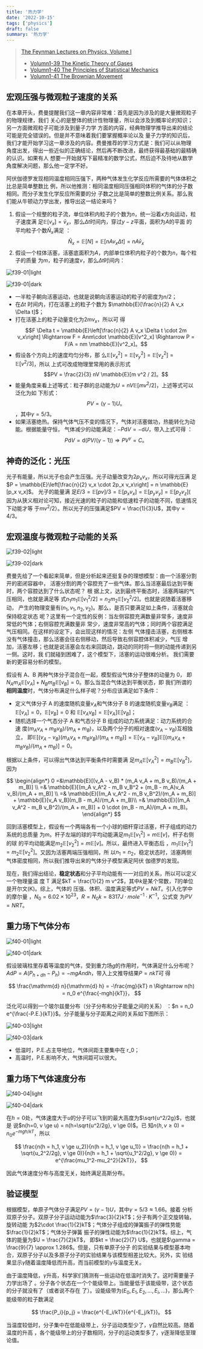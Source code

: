 ```yaml
---
title: '热力学'
date: '2022-10-15'
tags: ['physics']
draft: false
summary: '热力学'
---
```


> [The Feynman Lectures on Physics, Volume I](https://www.feynmanlectures.caltech.edu/I_toc.html)
>
> - [Volumn1-39 The Kinetic Theory of Gases](https://www.feynmanlectures.caltech.edu/I_39.html)
> - [Volumn1-40 The Principles of Statistical Mechanics](https://www.feynmanlectures.caltech.edu/I_40.html)
> - [Volumn1-41 The Brownian Movement](https://www.feynmanlectures.caltech.edu/I_41.html)

## 宏观压强与微观粒子速度的关系

在本章开头，费曼提醒我们这一章内容非常难：首先是因为涉及的是大量微观粒子的物理规律，我们
关心的是整体的统计性物理量，所以会涉及到概率论的知识；另一方面微观粒子可能涉及到量子力学
方面的内容，经典物理学推导出来的结论可能是完全错误的。但是并不意味着我们要掌握概率论以及
量子力学的知识后，我们才能开始学习这一章涉及的内容。费曼推荐的学习方式是：我们可以从物理
角度出发，得出一些近似的正确结论，然后再不断改进，最终获得最基础的最精确的认识。如果有人
想要一开始就写下最精准的数学公式，然后迫不及待地从数学角度解决问题，那么他一定学不好。

阿伏伽德罗发现相同温度相同压强下，两种气体发生化学反应所需要的气体体积之比总是简单整数比
例，所以他推测：相同温度相同压强相同体积的气体的分子数相同。而分子发生化学反应所需要的分
子数之比是简单的整数比例关系。那么我们能从牛顿动力学出发，推导出这一结论来吗？

1. 假设一个规整的粒子流，单位体积内粒子的个数为$n$，统一沿着$x$方向运动，粒子速度满
   足$\mathbb{E}[v_x]= \bar{v}_x$，那么$\Delta t$时间内，穿过$y-z$平面，面积为$A$的平面
   的平均粒子个数$\bar{N}_x$满足
   ：$$\bar{N}_x = \mathbb{E}[N] = \mathbb{E}[n A v_x \Delta t] = nA\bar{v}_x$$
2. 假设一个柱体活塞，活塞底面积为$A$，内部单位体积内粒子的个数为$n$，每个粒子的质量
   为$m$，粒子的速度$v$，那么$\Delta t$时间内：

![f39-01|light](/static/notes/f39-01_tc_big.svgz)

![f39-01|dark](/static/notes/f39-01_tc_big_dark.svgz)

- 一半粒子朝向活塞运动，也就是说朝向活塞运动的粒子的密度为$n/2$；
- 在$\Delta t$ 时间内，打在活塞上的粒子个数为 $\mathbb{E}[\frac{n}{2} A v_x \Delta t]$；
- 打在活塞上的粒子动量变化为$2mv_x$，所以可
  得$$F \Delta t = \mathbb{E}\left[\frac{n}{2} A v_x \Delta t \cdot 2m v_x\right]	\Rightarrow F = Anm\cdot \mathbb{E}[v^2_x] \Rightarrow P = F/A = nm \mathbb{E}[v^2_x]。$$
- 假设各个方向上的速度均匀分布，那
  么$\mathbb{E}[v^2_x] = \mathbb{E}[v^2_y] = \mathbb{E}[v^2_z]=\mathbb{E}[v^2/3]$，所以
  上式可改成物理里常用的表示形式$$PV = \frac{2}{3} nV \mathbb{E}[m v^2 / 2]。$$
- 能量角度来看上述等式：粒子群的总动能为$U = nV\mathbb{E}[mv^2/2]$，上述等式可以泛化为如
  下形式：$$PV = (\gamma - 1) U。$$，其中$\gamma = 5/3$。
- 如果活塞绝热。保持气体气压不变的情况下，气体对活塞做功，热能转化为动能。根据能量守恒，
  气体减少的动能满足：$-P \mathrm{d} V = -\mathrm{d}U$，带入上式可得
  ：$$P\mathrm{d}V = \mathrm{d}(PV / (\gamma - 1)) \Rightarrow PV^\gamma = C。$$

## 神奇的泛化：光压

光子有能量，所以光子也会产生压强。光子动量改变为$2p_x v_x$，所以可得光压满
足$P = \mathbb{E}\left[\frac{n}{2} v_x \cdot 2p_x v_x\right] = n \mathbb{E}[p_x v_x]$。
光子的能量满
足$E/3 = \mathbb{E}[p v]/3 = \mathbb{E}[p_x v_x] = \mathbb{E}[p_y v_y] = \mathbb{E}[p_z v_z]$(
因为从狭义相对论可知，接近光速的粒子的动能和低速粒子的动能不同，低速情况下动能才等
于$mv^2/2$）。所以光子的压强满足$PV = \frac{1}{3}U$，其中$\gamma = 4/3$。

## 宏观温度与微观粒子动能的关系

![f39-02|light](/static/notes/f39-02_tc_big.svgz)

![f39-02|dark](/static/notes/f39-02_tc_big_dark.svgz)

费曼先给了一个看起来简单，但是分析起来还挺复杂的理想模型：由一个活塞分割开的密闭容器中，
活塞分割的两个容腔充了一些气体。那么当活塞最后达到平衡时，两个容腔达到了什么状态呢？ 根
据上文，达到最终平衡态时，活塞两端的气压相同，也就是满足等
式$n_1 m_1 \mathbb{E}[v^2_1 / 2] = n_2 m_2 \mathbb{E}[v^2_2/2]$。也就是说随着活塞移动，
产生的物理变量有$(n_1, v_1, n_2, v_2)$。那么，是否只要满足如上条件，活塞就会保持稳定状态
呢？这里有一个定性的反例：当左侧容腔充满数量非常多，速度非常低的气体；右侧容腔充满数量非
常少，速度非常高的气体；同时两个容腔满足气压相同。在这样的设定下，会出现这样的情况：左侧
气体撞击活塞，右侧根本没有气体撞击，那么活塞会往右侧移动，然后导致右侧容腔体积减少，气压
增加，活塞左移；也就是说活塞会左右来回跳动，跳动的同时将一侧的动能传递到另一侧。这时，我
们就碰到困难了，这个模型下，活塞的运动很难分析。 我们需要新的更容易分析的模型。

假设有 A、B 两种气体分子混合在一起，模型假设气体分子整体的动量为 0，
即$N_A m_A\mathbb{E}[v_A] + N_B m_B\mathbb{E}[v_B] = 0$。那么当混合气体达到平衡状态，即
我们所谓的**相同温度**时，气体分布满足什么样子呢？分布应该满足如下条件：

- 定义气体分子 A 的速度随机变量$v_A$和气体分子 B 的速度随机变量$v_B$满足
  ：$\mathbb{E}[v_A] = 0$，$\mathbb{E}[v_B] = 0$ 和
  $\mathbb{E}[v_A v_B] = \mathbb{E}[v_A] \mathbb{E}[v_B]$；
- 随机选择一个气态分子 A 和气态分子 B 组成的动力系统满足：动力系统的合速
  度$(m_A v_A + m_B v_B)/(m_A + m_B)$，以及两个分子的相对速度$(v_A - v_B)$互相独立，
  即$\mathbb{E}[(v_A - v_B)(m_A v_A + m_B v_B)/(m_A + m_B)] = \mathbb{E}[v_A - v_B] \mathbb{E}[(m_A v_A + m_B v_B)/(m_A + m_B)] = 0$。

根据以上条件，可以得出气体达到平衡条件时需要满
足$m_A \mathbb{E}[v^2_A] = m_B \mathbb{E}[v^2_B]$，因为

$$
\begin{align*}
0 =&\mathbb{E}[(v_A - v_B) * (m_A v_A + m_B v_B)/(m_A + m_B)] \\
=& \mathbb{E}[(m_A v_A^2 - m_B v_B^2 + (m_B - m_A)v_A v_B)/(m_A + m_B)] \\
=& \mathbb{E}[(m_A v_A^2 - m_B v_B^2)/(m_A + m_B)] + \mathbb{E}[v_A v_B](m_B - m_A)/(m_A + m_B)\\
=& \mathbb{E}[(m_A v_A^2 - m_B v_B^2)/(m_A + m_B)] + 0 \cdot (m_B - m_A)/(m_A + m_B)。
\end{align*}
$$

回到活塞模型上，假设有一个两端各有一个小球的细杆穿过活塞，杆子组成的动力系统的总质量
为$m$。杆子左端的球的平均动能满足$m_1 \mathbb{E}[v_1^2] = m \mathbb{E}[v]$，杆子右侧的球
的平均动能满足$m_2 \mathbb{E}[v_2^2] = m\mathbb{E}[v]$。所以，最终进入平衡态后
，$m_1 \mathbb{E}[v_1^2] = m_2 \mathbb{E}[v_2^2]$。又因为活塞两端压强相同，所
以$n_1 = n_2$，稳定状态时，活塞两侧气体密度相同，所以我们推导出来的气体分子模型满足阿伏
伽德罗的发现。

现在，我们得出结论，**稳定状态**和分子平均动能有一一对应的关系，所以可以定义一个物理量温
度 T 满足$kT = \frac{1}{2} m v^2$，其中$k$是某个常数，$T$的单位是开尔文(K)。综上，气体的
压强、体积、温度满足等式$PV = NkT$。引入化学中的摩尔量
，$N_0 = 6.02\times 10^23$，$R = N_0 k = 8317 J \cdot mole^{-1} \cdot K^{-1}$，公式变
为$PV = NRT$。

## 重力场下气体分布

![f40-01|light](/static/notes/f40-01_tc_big.svgz)

![f40-01|dark](/static/notes/f40-01_tc_big_dark.svgz)

假设玻璃柱里存着等温度的气体，受到重力场$g$的作用时，气体满足什么分布呢？
$A \mathrm{d}P = A(P_{h+dh} - P_{h}) = -mg An \mathrm{d}h$，带入上文推导结果$P = nkT$可
得

$$
\frac{\mathrm{d} n}{\mathrm{d} h} = -\frac{mg}{kT} n \Rightarrow n(h) = n_0 e^{\frac{-mgh}{kT}}，
$$

泛化可以得到一个玻尔兹曼分布（分子分布和分子能量之间的关系）
：$n = n_0 e^{\frac{-P.E.}{kT}}$。分子能量与分子距离之间的关系如下图所示：

![f40-03|light](/static/notes/f40-03_tc_big.svgz)

![f40-03|dark](/static/notes/f40-03_tc_big_dark.svgz)

- 低温时，P.E.占主导地位，气体间距主要集中在 r_0；
- 高温时，P.E.影响不大，气体间距可以很大。

## 重力场下气体速度分布

![f40-04|light](/static/notes/f40-04_tc_big.svgz)

![f40-04|dark](/static/notes/f40-04_tc_big_dark.svgz)

在$h=0$处，气体速度大于$u$的分子可以飞到的最大高度为$\sqrt{u^2/2g}$，也就是
说$n(h=0, v \ge u) = n(h=\sqrt{u^2/2g}, v \ge 0)$。已
知$n(h, v \ge 0) = n_0 e^{-mgh/kT}$，所以

$$
\frac{n(h = h_1, v \ge u_2)}{n(h = h_1, v \ge u_1)} = \frac{n(h = h_1 + \sqrt{u_2^2/2g}, v \ge 0)}{n(h = h_1 + \sqrt{u_1^2/2g}, v \ge 0)} = e^{\frac{mu_1^2-mu_2^2}{2kT}}，
$$

因此气体速度分布与高度无关，始终满足高斯分布。

## 验证模型

根据模型，单原子气体分子满足$PV = (\gamma - 1) U$，其中$\gamma = 5/3 \approx 1.66$。接着
分析双原子分子。双原子分子运动动能为$\frac{3}{2}kT$；分子有两个正交旋转轴，旋转动能
为$2\cdot \frac{1}{2}kT$；气体分子组成的弹簧振子的弹性势能$\frac{1}{2}kT$；气体分子弹簧
振子的弹性动能为$\frac{1}{2}kT$。综上，气体的能量为$U = \frac{7}{2}kT$，
即$kt = \frac{2}{7} U$，也就是$\gamma = \frac{9}{7} \approx 1.286$。但是，只有单原子分子
的实验结果与模型基本吻合，双原子分子以及多原子分子的实验结果与该模型相差比较大。另外，实
验结果显示$\gamma$随着温度降低而升高，而当前模型的$\gamma$与温度无关。

由于温度降低，$\gamma$升高，科学家们猜测有一些运动在低温时消失了。这时需要量子力学出场了
。分子各个状态在一个个能级带上。当能量低于该能级带，这个状态的分子就没有了（或者说不存在
了）。设能级带为$(E_0,E_1,E_2,\dots, E_i, \dots)$，那么两个能级带的粒子数满足

$$
\frac{P_i}{p_j} = \frac{e^{-E_i/kT}}{e^{-E_j/kT}}。
$$

当温度较低时，分子集中在低能级带上，分子运动类型少了，$\gamma$自然比较高。随着温度的升高
，各个能级带上的分子数相同，分子的运动类型多了，$\gamma$逐渐降低至理论值。
